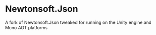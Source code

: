 Newtonsoft.Json
===============

A fork of Newtonsoft.Json tweaked for running on the Unity engine and Mono AOT platforms

